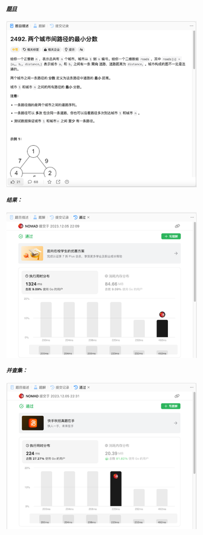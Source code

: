 ##### [题目](https://leetcode.cn/problems/minimum-score-of-a-path-between-two-cities/description/)
![pic](img.png)
##### 结果：
![pic](result.png)
##### 并查集：
![pic](result2.png)